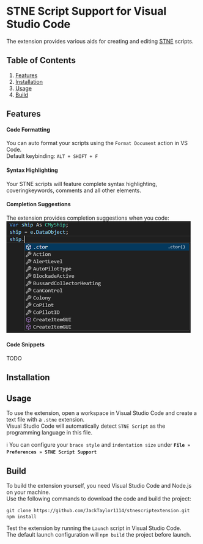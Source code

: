 # STNE Script Support for Visual Studio Code

The extension provides various aids for creating and editing <a href="game.stne.net">STNE</a> scripts.

## Table of Contents  
1. [Features](#features)  
2. [Installation](#installation)
3. [Usage](#usage)
4. [Build](#build)

## Features

#### Code Formatting

You can auto format your scripts using the `Format Document` action in VS Code.\
Default keybinding: `ALT + SHIFT + F`

#### Syntax Highlighting

Your STNE scripts will feature complete syntax highlighting, coveringkeywords, comments and all other elements. 

#### Completion Suggestions

The extension provides completion suggestions when you code:
![Completion Suggestions](https://raw.githubusercontent.com/JackTaylor1114/stnescriptextension/refs/heads/master/img/suggestions.png)

#### Code Snippets

TODO

## Installation

## Usage

To use the extension, open a workspace in Visual Studio Code and create a text file with a `.stne` extension.\
Visual Studio Code will automatically detect `STNE Script` as the programming language in this file. 

ℹ️ You can configure your `brace style` and `indentation size` under **`File » Preferences » STNE Script Support`**

## Build

To build the extension yourself, you need Visual Studio Code and Node.js on your machine.\
Use the following commands to download the code and build the project:
```
git clone https://github.com/JackTaylor1114/stnescriptextension.git
npm install
```

Test the extension by running the `Launch` script in Visual Studio Code.\
The default launch configuration will `npm build` the project before launch.
